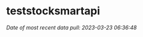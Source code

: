 
<!-- README.md is generated from README.Rmd. Please edit that file -->

# teststocksmartapi

*Date of most recent data pull: 2023-03-23 06:36:48*
